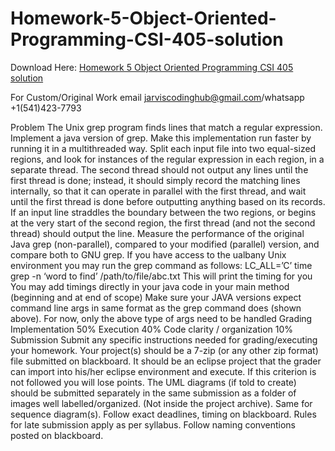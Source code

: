 # Homework-5-Object-Oriented-Programming-CSI-405-solution

Download Here: [Homework 5 Object Oriented Programming CSI 405 solution](https://jarviscodinghub.com/assignment/homework-5-object-oriented-programming-csi-405-solution/)

For Custom/Original Work email jarviscodinghub@gmail.com/whatsapp +1(541)423-7793

Problem
The Unix grep program finds lines that match a regular expression. Implement a java version of grep.
Make this implementation run faster by running it in a multithreaded way. Split each input file into two
equal-sized regions, and look for instances of the regular expression in each region, in a separate thread.
The second thread should not output any lines until the first thread is done; instead, it should simply
record the matching lines internally, so that it can operate in parallel with the first thread, and wait until
the first thread is done before outputting anything based on its records. If an input line straddles the
boundary between the two regions, or begins at the very start of the second region, the first thread (and
not the second thread) should output the line.
Measure the performance of the original Java grep (non-parallel), compared to your modified (parallel)
version, and compare both to GNU grep.
If you have access to the ualbany Unix environment you may run the grep command as follows:
LC_ALL=’C’ time grep -n ‘word to find’ /path/to/file/abc.txt
This will print the timing for you
You may add timings directly in your java code in your main method (beginning and at end of scope)
Make sure your JAVA versions expect command line args in same format as the grep command does
(shown above). For now, only the above type of args need to be handled
Grading
Implementation 50%
Execution 40%
Code clarity / organization 10%
Submission
Submit any specific instructions needed for grading/executing your homework.
Your project(s) should be a 7-zip (or any other zip format) file submitted on blackboard. It should be an
eclipse project that the grader can import into his/her eclipse environment and execute. If this criterion
is not followed you will lose points.
The UML diagrams (if told to create) should be submitted separately in the same submission as a folder
of images well labelled/organized. (Not inside the project archive). Same for sequence diagram(s).
Follow exact deadlines, timing on blackboard. Rules for late submission apply as per syllabus.
Follow naming conventions posted on blackboard.
